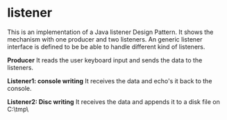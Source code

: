 # listener
This is an implementation of a Java listener Design Pattern. It shows the mechanism with one producer and two listeners. 
An generic listener interface is defined to be be able to handle different kind of listeners.

**Producer**
It reads the user keyboard input and sends the data to the listeners.

**Listener1: console writing**
It receives the data and echo's it back to the console.

**Listener2: Disc writing**
It receives the data and appends it to a disk file on C:\tmp\


